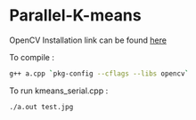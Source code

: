 # Parallel-K-means

OpenCV Installation link can be found [here](http://docs.opencv.org/2.4/doc/tutorials/introduction/linux_install/linux_install.html)

To compile : 
```bash 
g++ a.cpp `pkg-config --cflags --libs opencv`
```
To run kmeans_serial.cpp : 
```bash
./a.out test.jpg
```
